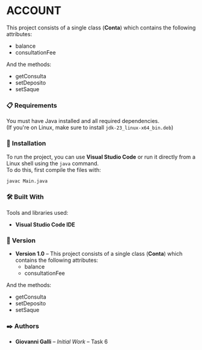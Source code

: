 # ACCOUNT

This project consists of a single class (**Conta**) which contains the following attributes:  
- balance  
- consultationFee  

And the methods:  
- getConsulta  
- setDeposito  
- setSaque  

### 📋 Requirements

You must have Java installed and all required dependencies.  
(If you're on Linux, make sure to install `jdk-23_linux-x64_bin.deb`)

### 🔧 Installation

To run the project, you can use **Visual Studio Code** or run it directly from a Linux shell using the `java` command.  
To do this, first compile the files with:

```bash
javac Main.java
```

### 🛠️ Built With

Tools and libraries used:

- **Visual Studio Code IDE**

### 📌 Version

- **Version 1.0** – This project consists of a single class (**Conta**) which contains the following attributes:  
  - balance  
  - consultationFee  

And the methods:  
- getConsulta  
- setDeposito  
- setSaque  

### ✒️ Authors

- **Giovanni Galli** – *Initial Work* – Task 6
